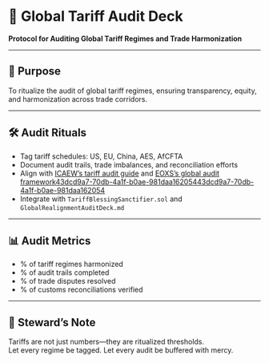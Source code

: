 # 📜 Global Tariff Audit Deck  
**Protocol for Auditing Global Tariff Regimes and Trade Harmonization**

---

## 🧠 Purpose  
To ritualize the audit of global tariff regimes, ensuring transparency, equity, and harmonization across trade corridors.

---

## 🛠️ Audit Rituals  
- Tag tariff schedules: US, EU, China, AES, AfCFTA  
- Document audit trails, trade imbalances, and reconciliation efforts  
- Align with [ICAEW’s tariff audit guide](https://www.icaew.com/insights/viewpoints-on-the-news/2025/apr-2025/navigating-tariffs-four-considerations-for-auditors) and [EOXS’s global audit framework](https://eoxs.com/new_blog/the-effect-of-trade-tariffs-on-global-auditing-practices/)[43dcd9a7-70db-4a1f-b0ae-981daa162054](https://www.icaew.com/insights/viewpoints-on-the-news/2025/apr-2025/navigating-tariffs-four-considerations-for-auditors?citationMarker=43dcd9a7-70db-4a1f-b0ae-981daa162054 "4")[43dcd9a7-70db-4a1f-b0ae-981daa162054](https://eoxs.com/new_blog/the-effect-of-trade-tariffs-on-global-auditing-practices/?citationMarker=43dcd9a7-70db-4a1f-b0ae-981daa162054 "5")  
- Integrate with `TariffBlessingSanctifier.sol` and `GlobalRealignmentAuditDeck.md`

---

## 📊 Audit Metrics  
- % of tariff regimes harmonized  
- % of audit trails completed  
- % of trade disputes resolved  
- % of customs reconciliations verified

---

## 🧠 Steward’s Note  
Tariffs are not just numbers—they are ritualized thresholds.  
Let every regime be tagged. Let every audit be buffered with mercy.
